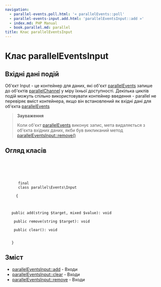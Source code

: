 ```yaml
---
navigation:
  - parallel-events.poll.html: '« parallelEvents::poll'
  - parallel-events-input.add.html: 'parallelEventsInput::add »'
  - index.md: PHP Manual
  - book.parallel.md: parallel
title: Клас parallelEventsInput
---
```

# Клас parallelEventsInput

## Вхідні дані подій

Об'єкт Input - це контейнер для даних, які об'єкт [parallelEvents](class.parallel-events.html) запише до об'єктів [parallelChannel](class.parallel-channel.html) у міру їхньої доступності. Декілька циклів подій можуть спільно використовувати контейнер введення - parallel не перевіряє вміст контейнера, якщо він встановлений як вхідні дані для об'єкта [parallelEvents](class.parallel-events.md)

> **Зауваження**
> 
> Коли об'єкт [parallelEvents](class.parallel-events.html) виконує запис, мета видаляється з об'єкта вхідних даних, якби був викликаний метод [parallelEventsInput::remove()](parallel-events-input.remove.md)

## Огляд класів

```classsynopsis



    
     
      final
      class parallel\Events\Input
     
     {


    
   public add(string $target, mixed $value): void

    public remove(string $target): void

    public clear(): void


   }
```

## Зміст

-   [parallelEventsInput::add](parallel-events-input.add.md) - Входи
-   [parallelEventsInput::clear](parallel-events-input.clear.md) - Входи
-   [parallelEventsInput::remove](parallel-events-input.remove.md) - Входи
